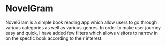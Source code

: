 # NovelGram

NovelGram is a simple book reading app which allow users to go through various categories as well as various genres.
In order to make user journey easy and quick, I have added few filters which allows visitors to narrow in on the specfic book according to their interest.
